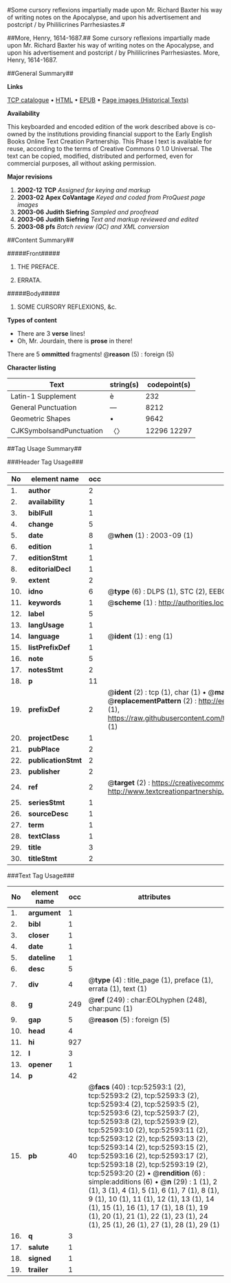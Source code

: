 #Some cursory reflexions impartially made upon Mr. Richard Baxter his way of writing notes on the Apocalypse, and upon his advertisement and postcript / by Phililicrines Parrhesiastes.#

##More, Henry, 1614-1687.##
Some cursory reflexions impartially made upon Mr. Richard Baxter his way of writing notes on the Apocalypse, and upon his advertisement and postcript / by Phililicrines Parrhesiastes.
More, Henry, 1614-1687.

##General Summary##

**Links**

[TCP catalogue](http://www.ota.ox.ac.uk/tcp/)  • 
[HTML](http://tei.it.ox.ac.uk/tcp/Texts-HTML/free/A60/A60790.html)  • 
[EPUB](http://tei.it.ox.ac.uk/tcp/Texts-EPUB/free/A60/A60790.epub) • 
[Page images (Historical Texts)](https://data.historicaltexts.jisc.ac.uk/view?pubId=eebo-12018836e&pageId=eebo-12018836e-52593-1)

**Availability**

This keyboarded and encoded edition of the
	       work described above is co-owned by the institutions
	       providing financial support to the Early English Books
	       Online Text Creation Partnership. This Phase I text is
	       available for reuse, according to the terms of Creative
	       Commons 0 1.0 Universal. The text can be copied,
	       modified, distributed and performed, even for
	       commercial purposes, all without asking permission.

**Major revisions**

1. __2002-12__ __TCP__ *Assigned for keying and markup*
1. __2003-02__ __Apex CoVantage__ *Keyed and coded from ProQuest page images*
1. __2003-06__ __Judith Siefring__ *Sampled and proofread*
1. __2003-06__ __Judith Siefring__ *Text and markup reviewed and edited*
1. __2003-08__ __pfs__ *Batch review (QC) and XML conversion*

##Content Summary##

#####Front#####

1. THE PREFACE.

1. ERRATA.

#####Body#####

1. SOME CURSORY REFLEXIONS, &c.

**Types of content**

  * There are 3 **verse** lines!
  * Oh, Mr. Jourdain, there is **prose** in there!

There are 5 **ommitted** fragments! 
 @__reason__ (5) : foreign (5)

**Character listing**


|Text|string(s)|codepoint(s)|
|---|---|---|
|Latin-1 Supplement|è|232|
|General Punctuation|—|8212|
|Geometric Shapes|▪|9642|
|CJKSymbolsandPunctuation|〈〉|12296 12297|

##Tag Usage Summary##

###Header Tag Usage###

|No|element name|occ|attributes|
|---|---|---|---|
|1.|__author__|2||
|2.|__availability__|1||
|3.|__biblFull__|1||
|4.|__change__|5||
|5.|__date__|8| @__when__ (1) : 2003-09 (1)|
|6.|__edition__|1||
|7.|__editionStmt__|1||
|8.|__editorialDecl__|1||
|9.|__extent__|2||
|10.|__idno__|6| @__type__ (6) : DLPS (1), STC (2), EEBO-CITATION (1), OCLC (1), VID (1)|
|11.|__keywords__|1| @__scheme__ (1) : http://authorities.loc.gov/ (1)|
|12.|__label__|5||
|13.|__langUsage__|1||
|14.|__language__|1| @__ident__ (1) : eng (1)|
|15.|__listPrefixDef__|1||
|16.|__note__|5||
|17.|__notesStmt__|2||
|18.|__p__|11||
|19.|__prefixDef__|2| @__ident__ (2) : tcp (1), char (1)  •  @__matchPattern__ (2) : ([0-9\-]+):([0-9IVX]+) (1), (.+) (1)  •  @__replacementPattern__ (2) : http://eebo.chadwyck.com/downloadtiff?vid=$1&page=$2 (1), https://raw.githubusercontent.com/textcreationpartnership/Texts/master/tcpchars.xml#$1 (1)|
|20.|__projectDesc__|1||
|21.|__pubPlace__|2||
|22.|__publicationStmt__|2||
|23.|__publisher__|2||
|24.|__ref__|2| @__target__ (2) : https://creativecommons.org/publicdomain/zero/1.0/ (1), http://www.textcreationpartnership.org/docs/. (1)|
|25.|__seriesStmt__|1||
|26.|__sourceDesc__|1||
|27.|__term__|1||
|28.|__textClass__|1||
|29.|__title__|3||
|30.|__titleStmt__|2||


###Text Tag Usage###

|No|element name|occ|attributes|
|---|---|---|---|
|1.|__argument__|1||
|2.|__bibl__|1||
|3.|__closer__|1||
|4.|__date__|1||
|5.|__dateline__|1||
|6.|__desc__|5||
|7.|__div__|4| @__type__ (4) : title_page (1), preface (1), errata (1), text (1)|
|8.|__g__|249| @__ref__ (249) : char:EOLhyphen (248), char:punc (1)|
|9.|__gap__|5| @__reason__ (5) : foreign (5)|
|10.|__head__|4||
|11.|__hi__|927||
|12.|__l__|3||
|13.|__opener__|1||
|14.|__p__|42||
|15.|__pb__|40| @__facs__ (40) : tcp:52593:1 (2), tcp:52593:2 (2), tcp:52593:3 (2), tcp:52593:4 (2), tcp:52593:5 (2), tcp:52593:6 (2), tcp:52593:7 (2), tcp:52593:8 (2), tcp:52593:9 (2), tcp:52593:10 (2), tcp:52593:11 (2), tcp:52593:12 (2), tcp:52593:13 (2), tcp:52593:14 (2), tcp:52593:15 (2), tcp:52593:16 (2), tcp:52593:17 (2), tcp:52593:18 (2), tcp:52593:19 (2), tcp:52593:20 (2)  •  @__rendition__ (6) : simple:additions (6)  •  @__n__ (29) : 1 (1), 2 (1), 3 (1), 4 (1), 5 (1), 6 (1), 7 (1), 8 (1), 9 (1), 10 (1), 11 (1), 12 (1), 13 (1), 14 (1), 15 (1), 16 (1), 17 (1), 18 (1), 19 (1), 20 (1), 21 (1), 22 (1), 23 (1), 24 (1), 25 (1), 26 (1), 27 (1), 28 (1), 29 (1)|
|16.|__q__|3||
|17.|__salute__|1||
|18.|__signed__|1||
|19.|__trailer__|1||
